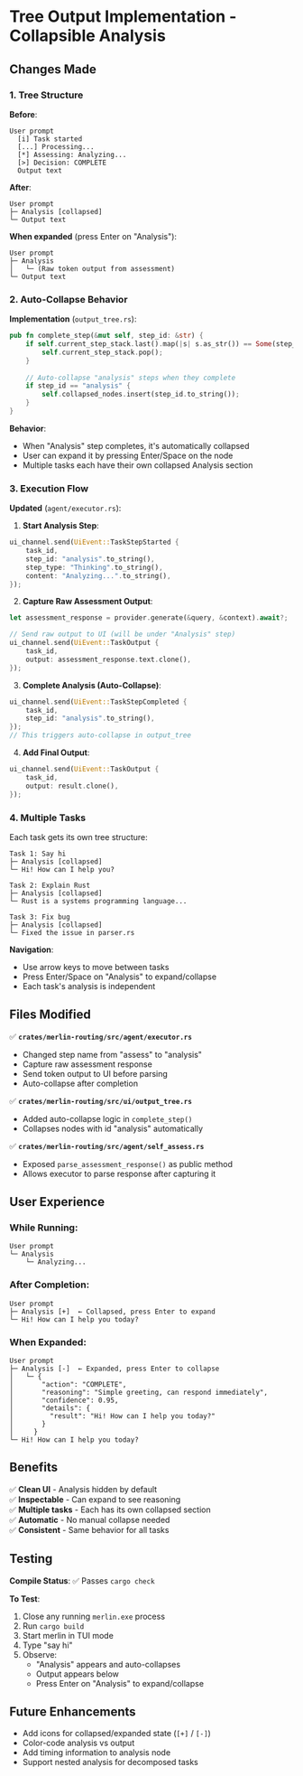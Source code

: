 # Tree Output Implementation - Collapsible Analysis

## Changes Made

### **1. Tree Structure**

**Before**:
```
User prompt
  [i] Task started
  [...] Processing...
  [*] Assessing: Analyzing...
  [>] Decision: COMPLETE
  Output text
```

**After**:
```
User prompt
├─ Analysis [collapsed]
└─ Output text
```

**When expanded** (press Enter on "Analysis"):
```
User prompt
├─ Analysis
│   └─ (Raw token output from assessment)
└─ Output text
```

### **2. Auto-Collapse Behavior**

**Implementation** (`output_tree.rs`):
```rust
pub fn complete_step(&mut self, step_id: &str) {
    if self.current_step_stack.last().map(|s| s.as_str()) == Some(step_id) {
        self.current_step_stack.pop();
    }
    
    // Auto-collapse "analysis" steps when they complete
    if step_id == "analysis" {
        self.collapsed_nodes.insert(step_id.to_string());
    }
}
```

**Behavior**:
- When "Analysis" step completes, it's automatically collapsed
- User can expand it by pressing Enter/Space on the node
- Multiple tasks each have their own collapsed Analysis section

### **3. Execution Flow**

**Updated** (`agent/executor.rs`):

1. **Start Analysis Step**:
```rust
ui_channel.send(UiEvent::TaskStepStarted {
    task_id,
    step_id: "analysis".to_string(),
    step_type: "Thinking".to_string(),
    content: "Analyzing...".to_string(),
});
```

2. **Capture Raw Assessment Output**:
```rust
let assessment_response = provider.generate(&query, &context).await?;

// Send raw output to UI (will be under "Analysis" step)
ui_channel.send(UiEvent::TaskOutput {
    task_id,
    output: assessment_response.text.clone(),
});
```

3. **Complete Analysis (Auto-Collapse)**:
```rust
ui_channel.send(UiEvent::TaskStepCompleted {
    task_id,
    step_id: "analysis".to_string(),
});
// This triggers auto-collapse in output_tree
```

4. **Add Final Output**:
```rust
ui_channel.send(UiEvent::TaskOutput {
    task_id,
    output: result.clone(),
});
```

### **4. Multiple Tasks**

Each task gets its own tree structure:

```
Task 1: Say hi
├─ Analysis [collapsed]
└─ Hi! How can I help you?

Task 2: Explain Rust
├─ Analysis [collapsed]
└─ Rust is a systems programming language...

Task 3: Fix bug
├─ Analysis [collapsed]
└─ Fixed the issue in parser.rs
```

**Navigation**:
- Use arrow keys to move between tasks
- Press Enter/Space on "Analysis" to expand/collapse
- Each task's analysis is independent

## Files Modified

✅ **`crates/merlin-routing/src/agent/executor.rs`**
- Changed step name from "assess" to "analysis"
- Capture raw assessment response
- Send token output to UI before parsing
- Auto-collapse after completion

✅ **`crates/merlin-routing/src/ui/output_tree.rs`**
- Added auto-collapse logic in `complete_step()`
- Collapses nodes with id "analysis" automatically

✅ **`crates/merlin-routing/src/agent/self_assess.rs`**
- Exposed `parse_assessment_response()` as public method
- Allows executor to parse response after capturing it

## User Experience

### **While Running**:
```
User prompt
└─ Analysis
    └─ Analyzing...
```

### **After Completion**:
```
User prompt
├─ Analysis [+]  ← Collapsed, press Enter to expand
└─ Hi! How can I help you today?
```

### **When Expanded**:
```
User prompt
├─ Analysis [-]  ← Expanded, press Enter to collapse
│   └─ {
│       "action": "COMPLETE",
│       "reasoning": "Simple greeting, can respond immediately",
│       "confidence": 0.95,
│       "details": {
│         "result": "Hi! How can I help you today?"
│       }
│     }
└─ Hi! How can I help you today?
```

## Benefits

✅ **Clean UI** - Analysis hidden by default  
✅ **Inspectable** - Can expand to see reasoning  
✅ **Multiple tasks** - Each has its own collapsed section  
✅ **Automatic** - No manual collapse needed  
✅ **Consistent** - Same behavior for all tasks  

## Testing

**Compile Status**: ✅ Passes `cargo check`

**To Test**:
1. Close any running `merlin.exe` process
2. Run `cargo build`
3. Start merlin in TUI mode
4. Type "say hi"
5. Observe:
   - "Analysis" appears and auto-collapses
   - Output appears below
   - Press Enter on "Analysis" to expand/collapse

## Future Enhancements

- Add icons for collapsed/expanded state (`[+]` / `[-]`)
- Color-code analysis vs output
- Add timing information to analysis node
- Support nested analysis for decomposed tasks
